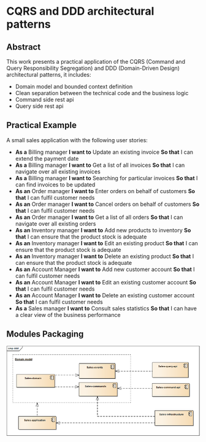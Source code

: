 # CQRS and DDD architectural patterns

## Abstract
This work presents a practical application of the CQRS (Command and Query Responsibility Segregation) and DDD (Domain-Driven Design) architectural patterns, it includes:  
*	Domain model and bounded context definition
*	Clean separation between the technical code and the business logic
*	Command side rest api
*	Query side rest api

## Practical Example
A small sales application with the following user stories: 
* **As a** Billing manager **I want to** Update an existing invoice **So that** I can extend the payment date
* **As a** Billing manager **I want to** Get a list of all invoices **So that** I can navigate over all existing invoices 
* **As a** Billing manager **I want to** Searching for particular invoices **So that** I can find invoices to be updated 
* **As an** Order manager **I want to** Enter orders on behalf of customers **So that** I can fulfil customer needs
* **As an** Order manager **I want to** Cancel orders on behalf of customers **So that** I can fulfil customer needs
* **As an** Order manager **I want to** Get a list of all orders **So that** I can navigate over all existing orders 
* **As an** Inventory manager	**I want to** Add new products to inventory **So that** I can ensure that the product stock is adequate 
* **As an** Inventory manager	**I want to** Edit an existing product **So that** I can ensure that the product stock is adequate
* **As an** Inventory manager	**I want to** Delete an existing product **So that** I can ensure that the product stock is adequate
* **As an** Account Manager **I want to** Add new customer account **So that** I can fulfil customer needs
* **As an** Account Manager **I want to** Edit an existing customer account **So that** I can fulfil customer needs
* **As an** Account Manager **I want to** Delete an existing customer account **So that** I can fulfil customer needs
* **As a** Sales manager **I want to** Consult sales statistics **So that** I can have a clear view of the business performance
## Modules Packaging
![](https://github.com/AfifBouzidi/CQRS_DDD/blob/master/Modules%20Packaging%20.png)
